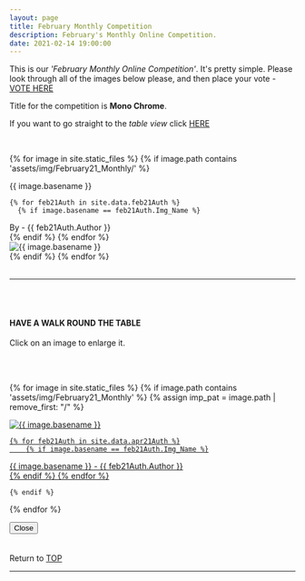```yaml
---
layout: page
title: February Monthly Competition
description: February's Monthly Online Competition.
date: 2021-02-14 19:00:00
---
```



This is our _'February Monthly Online Competition'_. It's pretty simple. Please look through all of the images below please, and then place your vote - <a target="_blank" href="https://surveyhero.com/c/4622a2ac">VOTE HERE</a> 


<p>Title for the competition is <strong>Mono Chrome</strong>. </p> 

If you want to go straight to the *table view* click <a href="#tableView">HERE</a>

<!-- <br>
## !! VOTING IS NOW CLOSED !!
<br> -->

<br>

<!-- This loops through all the images in specified folder -->
{% for image in site.static_files %}
    {% if image.path contains 'assets/img/February21_Monthly/' %}
<div class="Number">{{ image.basename }}</div>

<!-- This runs and checks if there is a matching author in the file -->
    {% for feb21Auth in site.data.feb21Auth %}
      {% if image.basename == feb21Auth.Img_Name %}
<div class="subName">By - {{ feb21Auth.Author }}</div>
      {% endif %}
    {% endfor %}


<div>
    <img class="col three Comp_Img" src="{{ site.baseurl }}{{ image.path }}" alt="{{ image.basename }}">
</div>
    {% endif %}
{% endfor %}



<br>
<br>

<hr id="tableView">

<br>
<br>

<div class="col three caption">
    <h4>HAVE A WALK ROUND THE TABLE </h4>
    <p>Click on an image to enlarge it.</p>    
</div>

<br>
<br>


<!-- MASONARY GRID -->
<div class="full-width">
	<div class="grid">

{% for image in site.static_files %}
    {% if image.path contains 'assets/img/February21_Monthly' %}
        {% assign imp_pat = image.path | remove_first: "/" %}
<div class="grid__item" data-size="1280x1280">  
    <a href="{{ site.baseurl }}{{ image.path }}" class="img-wrap" alt="{{ image.basename }}">
        <img src="{{ site.baseurl }}{{ image.path }}" alt="{{ image.basename }}" />

    {% for feb21Auth in site.data.apr21Auth %}
        {% if image.basename == feb21Auth.Img_Name %}
<div class="description description--grid">{{ image.basename }} - {{ feb21Auth.Author }}</div>
        {% endif %}
    {% endfor %}

</a>
</div>

    {% endif %}
{% endfor %}
	</div>

<!-- /grid -->
<div class="preview">
	<button class="action action--close"><i class="fa fa-times"></i><span class="text-hidden">Close</span></button>
	<div class="description description--preview"></div>
</div>
</div>
<!-- MASONARY GRID END -->

<br>
<br>

<div class="col three caption">
    Return to <a href="#top">TOP</a>
</div>

<hr>





